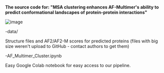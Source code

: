 **The source code for: "MSA clustering enhances AF-Multimer's ability to predict conformational landscapes of protein-protein interactions"**


![image](https://github.com/user-attachments/assets/f6332117-d3fe-4726-a794-187a34bb31a7)


-data/

  </t>Structure files and AF2/AF2-M scores for predicted proteins (files with big size weren't upload to GitHub - contact authors to get them)
  
-AF_Multimer_Cluster.ipynb

  </t>Easy Google Colab notebook for easy access to our pipeline.
